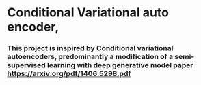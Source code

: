 # Conditional Variational auto encoder,

### This project is inspired by Conditional variational autoencoders, predominantly a modification of a semi-supervised learning with deep generative model paper https://arxiv.org/pdf/1406.5298.pdf
